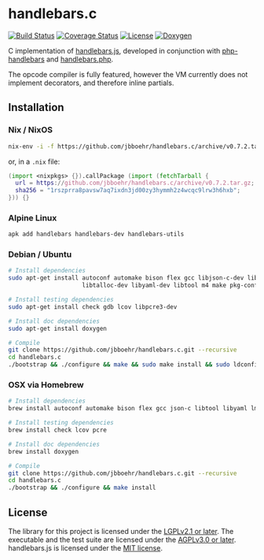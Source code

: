 # handlebars.c

[![Build Status](https://travis-ci.org/jbboehr/handlebars.c.svg?branch=master)](https://travis-ci.org/jbboehr/handlebars.c)
[![Coverage Status](https://coveralls.io/repos/jbboehr/handlebars.c/badge.svg?branch=master&service=github)](https://coveralls.io/github/jbboehr/handlebars.c?branch=master)
[![License](https://img.shields.io/badge/license-LGPLv2.1-brightgreen.svg)](LICENSE.md)
[![Doxygen](https://img.shields.io/badge/doxygen-0.6.0-blue.svg)](https://jbboehr.github.io/handlebars.c/doxygen/index.html)


C implementation of [handlebars.js](https://github.com/wycats/handlebars.js/),
developed in conjunction with [php-handlebars](https://github.com/jbboehr/php-handlebars)
and [handlebars.php](https://github.com/jbboehr/handlebars.php).

The opcode compiler is fully featured, however the VM currently does not implement decorators, and therefore inline
partials.

## Installation

### Nix / NixOS

```bash
nix-env -i -f https://github.com/jbboehr/handlebars.c/archive/v0.7.2.tar.gz
```

or, in a `.nix` file:

```nix
(import <nixpkgs> {}).callPackage (import (fetchTarball {
  url = https://github.com/jbboehr/handlebars.c/archive/v0.7.2.tar.gz;
  sha256 = "1rszprra8pavsw7aq7ixdn3jd00zy3hymmh2z4wcqc9lrw3h6hxb";
})) {}
```

### Alpine Linux

```bash
apk add handlebars handlebars-dev handlebars-utils
```

### Debian / Ubuntu

```bash
# Install dependencies
sudo apt-get install autoconf automake bison flex gcc libjson-c-dev liblmdb-dev \
                     libtalloc-dev libyaml-dev libtool m4 make pkg-config

# Install testing dependencies
sudo apt-get install check gdb lcov libpcre3-dev

# Install doc dependencies
sudo apt-get install doxygen

# Compile
git clone https://github.com/jbboehr/handlebars.c.git --recursive
cd handlebars.c
./bootstrap && ./configure && make && sudo make install && sudo ldconfig
```

### OSX via Homebrew

```bash
# Install dependencies
brew install autoconf automake bison flex gcc json-c libtool libyaml lmdb pkg-config talloc

# Install testing dependencies
brew install check lcov pcre

# Install doc dependencies
brew install doxygen

# Compile
git clone https://github.com/jbboehr/handlebars.c.git --recursive
cd handlebars.c
./bootstrap && ./configure && make install
```

## License

The library for this project is licensed under the [LGPLv2.1 or later](LICENSE.md).
The executable and the test suite are licensed under the [AGPLv3.0 or later](LICENSE-AGPL.md).
handlebars.js is licensed under the [MIT license](http://opensource.org/licenses/MIT).

